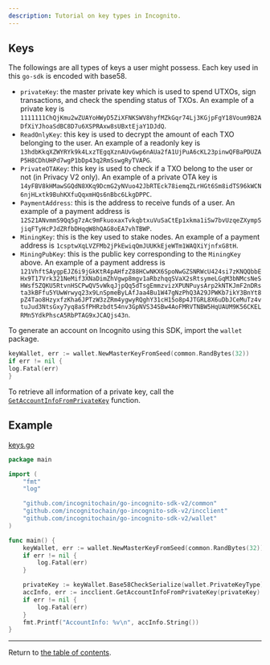 ```yaml
---
description: Tutorial on key types in Incognito.
---
```


## Keys

The followings are all types of keys a user might possess. Each key used in this `go-sdk` is encoded with base58. 
* `privateKey`: the master private key which is used to spend UTXOs, sign transactions, and check the spending status of TXOs. An example of a private key is `1111111ChQjKmu2wZUAYoHWyD5ZiXFNKSWV8hyfMZkGqr74Lj3KGjpFgY18Voum9B2ADfXiYJhoaSdBC8D7u6XSPRAxw8sUBxtEjaY1DJdQ`.
* `ReadOnlyKey`: this key is used to decrypt the amount of each TXO belonging to the user. An example of a readonly key is `13hdbKkqXZWYRYk9k4LxzTEgqXznAUvGwp6nAUa2fA1UjPuA6cKL23pinwQFBaPDUZAP5H8CDhUHPd7wgP1bDp43q2RmSswgRyTVAPG`.
* `PrivateOTAKey`: this key is used to check if a TXO belong to the user or not (in Privacy V2 only). An example of a private OTA key is `14yFBV8kHMawSGQdN8XKq9DcmG2yNVuo42JbRTEck78iemqZLrHGt6Sm8idTS96kWCN6njHLxtk9BuhKXfuQqxmHQs6nBbc6LkgDPPC`.
* `PaymentAddress`: this is the address to receive funds of a user. An example of a payment address is `12S21ANvmmS9Qq5g7zAc9mFkuoxaxTvkqbtxuVuSaCtEp1xkma1iSw7bvUzqeZXympSjiqFTyHcPJdZRfbDHqqW8hQAG8oEA7vhTBWP`.
* `MiningKey`: this is the key used to stake nodes. An example of a payment address is `1csptwXqLVZFMb2jPkEwiqQmJUUKkEjeWTm1WAQXiYjnfxG8tH`.
* `MiningPubKey`: this is the public key corresponding to the `MiningKey` above. An example of a payment address is `121VhftSAygpEJZ6i9jGkKtR4pAHfzZ88HCwNKX6SpoNwGZSNRWcU424si7zKNQQbbEHx9T17Vrk321NeMif3XNaDimZhVgwp8mgv1aRbzhqqSVaX2sRtsymeLGqM3bNMcsNeSHWsf5ZQKU5RtvnHSCPwQV5vWkqJjpQq5dTsgEmmzvizXPUNPuysArp2kNTKJmF2nDRsta3kBFfu5YUwWrwyq23x9LnSpmeByLAfJaa4Bu1W47gNzPhQ3A29JPWKb7ikY3BnYt8pZ4Tao8HzyxfzKha6JPTzW3zZRm4ygwyRQghY31cH15o8p4JTGRL8X6uDbJCeMuTz4vtuJud3NtsGxy7yq8aSfPHRzbdt54nv3GpNVS34SBw4AoFMRVTNBW5HqUAUM9K56CKELRMn5YdkPhscA5RbPTAG9xJCAQjs43n`.

To generate an account on Incognito using this SDK, import the `wallet` package.
```go
keyWallet, err := wallet.NewMasterKeyFromSeed(common.RandBytes(32))
if err != nil {
log.Fatal(err)
}
```

To retrieve all information of a private key, call the [`GetAccountInfoFromPrivateKey`](../../../incclient/account_common.go) function.
## Example
[keys.go](../../code/accounts/keys/keys.go)

```go
package main

import (
	"fmt"
	"log"

	"github.com/incognitochain/go-incognito-sdk-v2/common"
	"github.com/incognitochain/go-incognito-sdk-v2/incclient"
	"github.com/incognitochain/go-incognito-sdk-v2/wallet"
)

func main() {
	keyWallet, err := wallet.NewMasterKeyFromSeed(common.RandBytes(32))
	if err != nil {
		log.Fatal(err)
	}

	privateKey := keyWallet.Base58CheckSerialize(wallet.PrivateKeyType)
	accInfo, err := incclient.GetAccountInfoFromPrivateKey(privateKey)
	if err != nil {
		log.Fatal(err)
	}
	fmt.Printf("AccountInfo: %v\n", accInfo.String())
}


```
---
Return to [the table of contents](../../../README.md).
